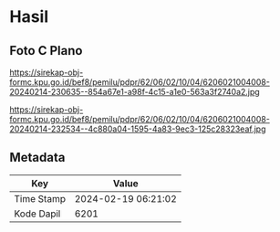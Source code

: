 # Hasil

## Foto C Plano

https://sirekap-obj-formc.kpu.go.id/bef8/pemilu/pdpr/62/06/02/10/04/6206021004008-20240214-230635--854a67e1-a98f-4c15-a1e0-563a3f2740a2.jpg

https://sirekap-obj-formc.kpu.go.id/bef8/pemilu/pdpr/62/06/02/10/04/6206021004008-20240214-232534--4c880a04-1595-4a83-9ec3-125c28323eaf.jpg


## Metadata

| Key        | Value               |
| ---------- | ------------------- |
| Time Stamp | 2024-02-19 06:21:02 |
| Kode Dapil | 6201                |



